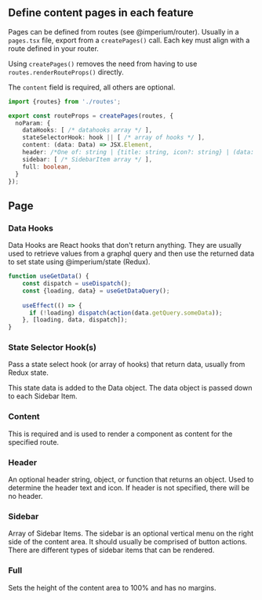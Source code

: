 ## Define content pages in each feature
Pages can be defined from routes (see @imperium/router). Usually in a `pages.tsx` file, export from a `createPages()` call.
Each key must align with a route defined in your router.

Using `createPages()` removes the need from having to use `routes.renderRouteProps()` directly.

The `content` field is required, all others are optional.

```typescript jsx
import {routes} from './routes';

export const routeProps = createPages(routes, {
  noParam: {
    dataHooks: [ /* datahooks array */ ],
    stateSelectorHook: hook || [ /* array of hooks */ ],
    content: (data: Data) => JSX.Element,
    header: /*One of: string | {title: string, icon?: string} | (data: Data) => {title: string, icon?: string} */,
    sidebar: [ /* SidebarItem array */ ],
    full: boolean,
  }
});
```

## Page

### Data Hooks
Data Hooks are React hooks that don't return anything. They are usually used to retrieve values from a graphql query and
then use the returned data to set state using @imperium/state (Redux).

```typescript
function useGetData() {
    const dispatch = useDispatch();
    const {loading, data} = useGetDataQuery();
    
    useEffect(() => {
	  if (!loading) dispatch(action(data.getQuery.someData));
    }, [loading, data, dispatch]);
}
```

### State Selector Hook(s)
Pass a state select hook (or array of hooks) that return data, usually from Redux state.

This state data is added to the Data object. The data object is passed down to each Sidebar Item.

### Content
This is required and is used to render a component as content for the specified route.

### Header
An optional header string, object, or function that returns an object. Used to determine the header text and icon.
If header is not specified, there will be no header.

### Sidebar
Array of Sidebar Items. The sidebar is an optional vertical menu on the right side of the content area. It should usually
be comprised of button actions. There are different types of sidebar items that can be rendered.

### Full
Sets the height of the content area to 100% and has no margins.
